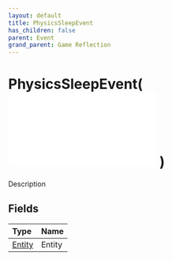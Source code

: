 ```yaml
---
layout: default
title: PhysicsSleepEvent
has_children: false
parent: Event
grand_parent: Game Reflection
---
```

# PhysicsSleepEvent( ![ EntityEventBase ](/game-reflection/events/entity_event_base.md) )
Description 

## Fields
| Type | Name |
|:-------------|:--------------|
| [Entity](/game-reflection/classes/entity.md) | Entity |
